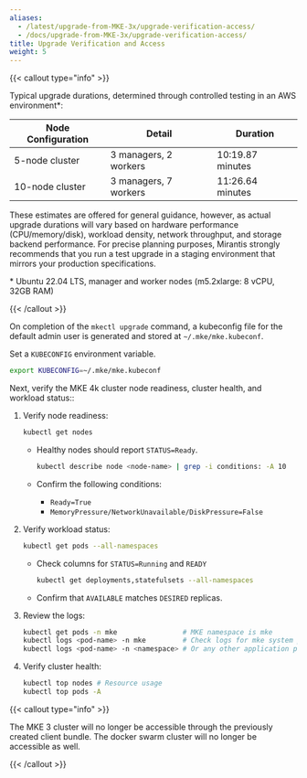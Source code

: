 ```yaml
---
aliases:
  - /latest/upgrade-from-MKE-3x/upgrade-verification-access/
  - /docs/upgrade-from-MKE-3x/upgrade-verification-access/
title: Upgrade Verification and Access
weight: 5
---
```


{{< callout type="info" >}}

Typical upgrade durations, determined through controlled testing in an AWS
environment\*:

| Node Configuration | Detail                | Duration         |
|--------------------|-----------------------|------------------|
| 5-node cluster     | 3 managers, 2 workers | 10:19.87 minutes |
| 10-node cluster    | 3 managers, 7 workers | 11:26.64 minutes |

These estimates are offered for general guidance, however, as actual upgrade
durations will vary based on hardware performance (CPU/memory/disk), workload
density, network throughput, and storage backend performance. For precise
planning purposes, Mirantis strongly recommends that you run a test upgrade
in a staging environment that mirrors your production specifications.

\* Ubuntu 22.04 LTS, manager and worker nodes (m5.2xlarge: 8 vCPU, 32GB RAM)

{{< /callout >}}

On completion of the ``mkectl upgrade`` command, a kubeconfig file for the default admin user is generated and stored at `~/.mke/mke.kubeconf`.

Set a `KUBECONFIG` environment variable.

```bash
export KUBECONFIG=~/.mke/mke.kubeconf
```

Next, verify the MKE 4k cluster node readiness, cluster health, and workload status::

1. Verify node readiness:

   ```bash
   kubectl get nodes
   ```

   - Healthy nodes should report `STATUS=Ready`.

     ```bash
     kubectl describe node <node-name> | grep -i conditions: -A 10
     ```

   - Confirm the following conditions:

     - `Ready=True`
     - `MemoryPressure/NetworkUnavailable/DiskPressure=False`

2. Verify workload status:

   ```bash
   kubectl get pods --all-namespaces
   ```

   - Check columns for `STATUS=Running` and `READY`

     ```bash
     kubectl get deployments,statefulsets --all-namespaces
     ```

   - Confirm that `AVAILABLE` matches `DESIRED` replicas.

3. Review the logs:

   ```bash
   kubectl get pods -n mke                # MKE namespace is mke
   kubectl logs <pod-name> -n mke         # Check logs for mke system pods
   kubectl logs <pod-name> -n <namespace> # Or any other application pods
   ```

4. Verify cluster health:

   ```bash
   kubectl top nodes # Resource usage
   kubectl top pods -A

{{< callout type="info" >}}

The MKE 3 cluster will no longer be accessible through the previously created
client bundle. The docker swarm cluster will no longer be accessible as well.

{{< /callout >}}

